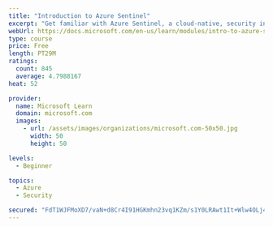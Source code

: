 ```yaml
---
title: "Introduction to Azure Sentinel"
excerpt: "Get familiar with Azure Sentinel, a cloud-native, security information and event management (SIEM) service."
webUrl: https://docs.microsoft.com/en-us/learn/modules/intro-to-azure-sentinel/
type: course
price: Free
length: PT29M
ratings:
  count: 845
  average: 4.7988167
heat: 52

provider:
  name: Microsoft Learn
  domain: microsoft.com
  images:
    - url: /assets/images/organizations/microsoft.com-50x50.jpg
      width: 50
      height: 50

levels:
  - Beginner

topics:
  - Azure
  - Security

secured: "FdT1WJFMoXD7/vaN+d8Cr4I91HGKmhn23vq1KZm/s1Y0LRAwt1It+Wlw4OLj4MiJAbIx/fenZyYfkDJf2RTWMhvP/02I5aDq1CXj6S0RyAVYTsqEeu7Q3AB2F21Fmiqh4DScqKqSvpcG+EofxwJ+VE5y6paokLEc00mtxA6VFAavQPwDV7Iw4K3ryEzD9LzgYOo6iFz19nSxQnvjz1y+6o7rxLCL1GEIXyVFGpILgA38YfOdDUbyK06SZ0abTnHXPOFlfNY9oYB6bH7PHVLk4UgK4t72O0PNazm3liDm+tZLLAHtIOMVcfKEfopOogesn1KPGl/7L0mcUliSvtjnmqkgELEUXeon386HP0yLNcGLnup3m0d6RBH3UAJJMG7bpI5zpI7UDyCp4Hb0QAsH/1SeikxMfe4VCJA+C5WA+ss=;cmlKndBlnIuQuvKKNxOU/Q=="
---
```


